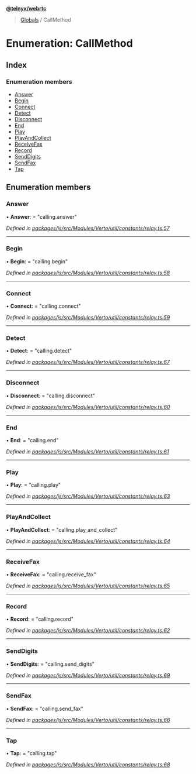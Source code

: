 **[@telnyx/webrtc](../README.md)**

> [Globals](../README.md) / CallMethod

# Enumeration: CallMethod

## Index

### Enumeration members

* [Answer](callmethod.md#answer)
* [Begin](callmethod.md#begin)
* [Connect](callmethod.md#connect)
* [Detect](callmethod.md#detect)
* [Disconnect](callmethod.md#disconnect)
* [End](callmethod.md#end)
* [Play](callmethod.md#play)
* [PlayAndCollect](callmethod.md#playandcollect)
* [ReceiveFax](callmethod.md#receivefax)
* [Record](callmethod.md#record)
* [SendDigits](callmethod.md#senddigits)
* [SendFax](callmethod.md#sendfax)
* [Tap](callmethod.md#tap)

## Enumeration members

### Answer

•  **Answer**:  = "calling.answer"

*Defined in [packages/js/src/Modules/Verto/util/constants/relay.ts:57](https://github.com/team-telnyx/webrtc/blob/main/packages/js/src/Modules/Verto/util/constants/relay.ts#L57)*

___

### Begin

•  **Begin**:  = "calling.begin"

*Defined in [packages/js/src/Modules/Verto/util/constants/relay.ts:58](https://github.com/team-telnyx/webrtc/blob/main/packages/js/src/Modules/Verto/util/constants/relay.ts#L58)*

___

### Connect

•  **Connect**:  = "calling.connect"

*Defined in [packages/js/src/Modules/Verto/util/constants/relay.ts:59](https://github.com/team-telnyx/webrtc/blob/main/packages/js/src/Modules/Verto/util/constants/relay.ts#L59)*

___

### Detect

•  **Detect**:  = "calling.detect"

*Defined in [packages/js/src/Modules/Verto/util/constants/relay.ts:67](https://github.com/team-telnyx/webrtc/blob/main/packages/js/src/Modules/Verto/util/constants/relay.ts#L67)*

___

### Disconnect

•  **Disconnect**:  = "calling.disconnect"

*Defined in [packages/js/src/Modules/Verto/util/constants/relay.ts:60](https://github.com/team-telnyx/webrtc/blob/main/packages/js/src/Modules/Verto/util/constants/relay.ts#L60)*

___

### End

•  **End**:  = "calling.end"

*Defined in [packages/js/src/Modules/Verto/util/constants/relay.ts:61](https://github.com/team-telnyx/webrtc/blob/main/packages/js/src/Modules/Verto/util/constants/relay.ts#L61)*

___

### Play

•  **Play**:  = "calling.play"

*Defined in [packages/js/src/Modules/Verto/util/constants/relay.ts:63](https://github.com/team-telnyx/webrtc/blob/main/packages/js/src/Modules/Verto/util/constants/relay.ts#L63)*

___

### PlayAndCollect

•  **PlayAndCollect**:  = "calling.play\_and\_collect"

*Defined in [packages/js/src/Modules/Verto/util/constants/relay.ts:64](https://github.com/team-telnyx/webrtc/blob/main/packages/js/src/Modules/Verto/util/constants/relay.ts#L64)*

___

### ReceiveFax

•  **ReceiveFax**:  = "calling.receive\_fax"

*Defined in [packages/js/src/Modules/Verto/util/constants/relay.ts:65](https://github.com/team-telnyx/webrtc/blob/main/packages/js/src/Modules/Verto/util/constants/relay.ts#L65)*

___

### Record

•  **Record**:  = "calling.record"

*Defined in [packages/js/src/Modules/Verto/util/constants/relay.ts:62](https://github.com/team-telnyx/webrtc/blob/main/packages/js/src/Modules/Verto/util/constants/relay.ts#L62)*

___

### SendDigits

•  **SendDigits**:  = "calling.send\_digits"

*Defined in [packages/js/src/Modules/Verto/util/constants/relay.ts:69](https://github.com/team-telnyx/webrtc/blob/main/packages/js/src/Modules/Verto/util/constants/relay.ts#L69)*

___

### SendFax

•  **SendFax**:  = "calling.send\_fax"

*Defined in [packages/js/src/Modules/Verto/util/constants/relay.ts:66](https://github.com/team-telnyx/webrtc/blob/main/packages/js/src/Modules/Verto/util/constants/relay.ts#L66)*

___

### Tap

•  **Tap**:  = "calling.tap"

*Defined in [packages/js/src/Modules/Verto/util/constants/relay.ts:68](https://github.com/team-telnyx/webrtc/blob/main/packages/js/src/Modules/Verto/util/constants/relay.ts#L68)*
